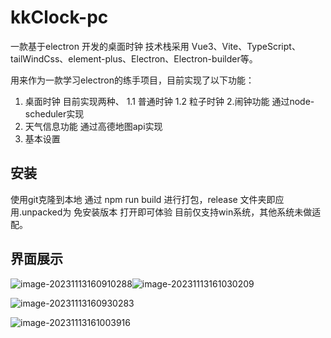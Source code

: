 # kkClock-pc
一款基于electron 开发的桌面时钟
技术栈采用 Vue3、Vite、TypeScript、tailWindCss、element-plus、Electron、Electron-builder等。

用来作为一款学习electron的练手项目，目前实现了以下功能：
1. 桌面时钟
目前实现两种、
1.1 普通时钟
1.2 粒子时钟
2.闹钟功能
通过node-scheduler实现
3. 天气信息功能
通过高德地图api实现
4. 基本设置

## 安装
使用git克隆到本地
通过 npm run build 进行打包，release 文件夹即应用.unpacked为 免安装版本 打开即可体验
目前仅支持win系统，其他系统未做适配。

## 界面展示

![image-20231113160910288](C:\Users\guoxk\AppData\Roaming\Typora\typora-user-images\image-20231113160910288.png)![image-20231113161030209](C:\Users\guoxk\AppData\Roaming\Typora\typora-user-images\image-20231113161030209.png)

![image-20231113160930283](C:\Users\guoxk\AppData\Roaming\Typora\typora-user-images\image-20231113160930283.png)

![image-20231113161003916](C:\Users\guoxk\AppData\Roaming\Typora\typora-user-images\image-20231113161003916.png)
